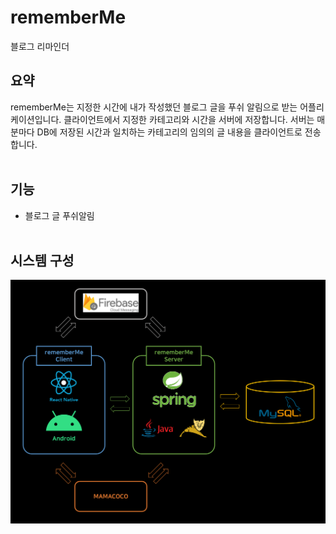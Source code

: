 # rememberMe
블로그 리마인더

## 요약
rememberMe는 지정한 시간에 내가 작성했던 블로그 글을 푸쉬 알림으로 받는 어플리케이션입니다. 클라이언트에서 지정한 카테고리와 시간을 서버에 저장합니다. 서버는 매 분마다 DB에 저장된 시간과 일치하는 카테고리의 임의의 글 내용을 클라이언트로 전송합니다.  
&nbsp;  

## 기능
- 블로그 글 푸쉬알림  
&nbsp;  

## 시스템 구성
<img src="/image/시스템 구성도.png">  
&nbsp;  

